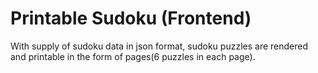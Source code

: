 # Printable Sudoku (Frontend)

With supply of sudoku data in json format, sudoku puzzles are rendered and printable in the form of pages(6 puzzles in each page).



